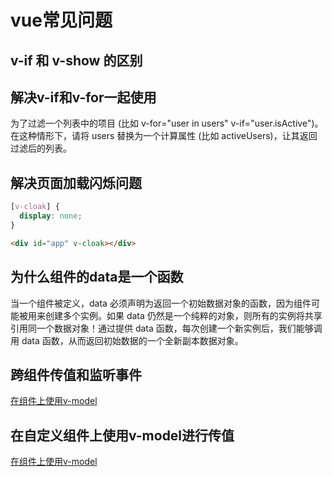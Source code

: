 # vue常见问题

## v-if 和 v-show 的区别

## 解决v-if和v-for一起使用

为了过滤一个列表中的项目 (比如 v-for="user in users" v-if="user.isActive")。在这种情形下，请将 users 替换为一个计算属性 (比如 activeUsers)，让其返回过滤后的列表。

## 解决页面加载闪烁问题

```css
[v-cloak] {
  display: none;
}
```
```html
<div id="app" v-cloak></div>
```

## 为什么组件的data是一个函数

当一个组件被定义，data 必须声明为返回一个初始数据对象的函数，因为组件可能被用来创建多个实例。如果 data 仍然是一个纯粹的对象，则所有的实例将共享引用同一个数据对象！通过提供 data 函数，每次创建一个新实例后，我们能够调用 data 函数，从而返回初始数据的一个全新副本数据对象。

## 跨组件传值和监听事件

[在组件上使用v-model](/vue/组件之间的通信.html)

## 在自定义组件上使用v-model进行传值

[在组件上使用v-model](/vue/在组件上使用v-model.html)